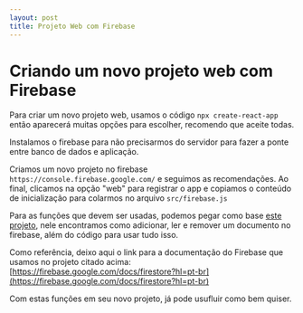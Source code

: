 ```yaml
---
layout: post
title: Projeto Web com Firebase
---
```


# Criando um novo projeto web com Firebase

Para criar um novo projeto web, usamos o código `npx create-react-app` então aparecerá muitas opções para escolher, recomendo que aceite todas.

Instalamos o firebase para não precisarmos do servidor para fazer a ponte entre banco de dados e aplicação.

Criamos um novo projeto no firebase `https://console.firebase.google.com/` e seguimos as recomendações. Ao final, clicamos na opção "web" para registrar o app e copiamos o conteúdo de inicialização para colarmos no arquivo `src/firebase.js`

Para as funções que devem ser usadas, podemos pegar como base [este projeto](https://github.com/StephHoel/names-list), nele encontramos como adicionar, ler e remover um documento no firebase, além do código para usar tudo isso.

Como referência, deixo aqui o link para a documentação do Firebase que usamos no projeto citado acima: [https://firebase.google.com/docs/firestore?hl=pt-br](https://firebase.google.com/docs/firestore?hl=pt-br)

Com estas funções em seu novo projeto, já pode usufluir como bem quiser.